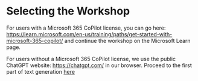 # Selecting the Workshop

For users with a Microsoft 365 CoPilot license, you can go here: https://learn.microsoft.com/en-us/training/paths/get-started-with-microsoft-365-copilot/
and continue the workshop on the Microsoft Learn page.

For users without a Microsoft 365 CoPilot license, we use the public ChatGPT website: https://chatgpt.com/ in our browser. Proceed to the first part of text generation [here](01-Text-Generation.md)


